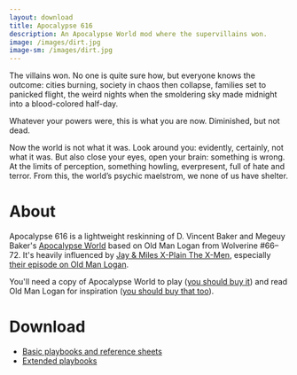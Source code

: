 ```yaml
---
layout: download
title: Apocalypse 616
description: An Apocalypse World mod where the supervillains won.
image: /images/dirt.jpg
image-sm: /images/dirt.jpg
---
```

The villains won. No one is quite sure how, but everyone knows the outcome: cities burning, society in chaos then collapse, families set to panicked flight, the weird nights when the smoldering sky made midnight into a blood-colored half-day.

Whatever your powers were, this is what you are now. Diminished, but not dead.

Now the world is not what it was. Look around you: evidently, certainly, not what it was. But also close your eyes, open your brain: something is wrong. At the limits of perception, something howling, everpresent, full of hate and terror. From this, the world’s psychic maelstrom, we none of us have shelter.

# About
Apocalypse 616 is a lightweight reskinning of D. Vincent Baker and Megeuy Baker's [Apocalypse World](http://apocalypse-world.com/) based on Old Man Logan from Wolverine #66–72. It's heavily influenced by [Jay & Miles X-Plain The X-Men](http://www.xplainthexmen.com/), especially [their episode on Old Man Logan](http://www.xplainthexmen.com/2017/03/149-panning-for-callbacks/).

You'll need a copy of Apocalypse World to play ([you should buy it](http://apocalypse-world.com/)) and read Old Man Logan for inspiration ([you should buy that too](http://amzn.to/2n8Hzxm)).

# Download
- [Basic playbooks and reference sheets](https://drive.google.com/open?id=0B8_Fz4m5hcoiLTVfbzVSUFlMNVk)
- [Extended playbooks](https://drive.google.com/open?id=0B8_Fz4m5hcoiLTdhNUk5MHZQbWs)
